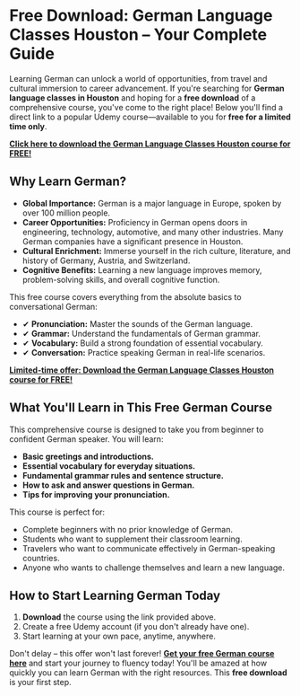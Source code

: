 # Free Download: German Language Classes Houston – Your Complete Guide

Learning German can unlock a world of opportunities, from travel and cultural immersion to career advancement. If you're searching for **German language classes in Houston** and hoping for a **free download** of a comprehensive course, you've come to the right place! Below you'll find a direct link to a popular Udemy course—available to you for **free for a limited time only**.

[**Click here to download the German Language Classes Houston course for FREE!**](https://udemywork.com/german-language-classes-houston)

## Why Learn German?

*   **Global Importance:** German is a major language in Europe, spoken by over 100 million people.
*   **Career Opportunities:** Proficiency in German opens doors in engineering, technology, automotive, and many other industries. Many German companies have a significant presence in Houston.
*   **Cultural Enrichment:** Immerse yourself in the rich culture, literature, and history of Germany, Austria, and Switzerland.
*   **Cognitive Benefits:** Learning a new language improves memory, problem-solving skills, and overall cognitive function.

This free course covers everything from the absolute basics to conversational German:

*   ✔ **Pronunciation:** Master the sounds of the German language.
*   ✔ **Grammar:** Understand the fundamentals of German grammar.
*   ✔ **Vocabulary:** Build a strong foundation of essential vocabulary.
*   ✔ **Conversation:** Practice speaking German in real-life scenarios.

[**Limited-time offer: Download the German Language Classes Houston course for FREE!**](https://udemywork.com/german-language-classes-houston)

## What You'll Learn in This Free German Course

This comprehensive course is designed to take you from beginner to confident German speaker. You will learn:

*   **Basic greetings and introductions.**
*   **Essential vocabulary for everyday situations.**
*   **Fundamental grammar rules and sentence structure.**
*   **How to ask and answer questions in German.**
*   **Tips for improving your pronunciation.**

This course is perfect for:

*   Complete beginners with no prior knowledge of German.
*   Students who want to supplement their classroom learning.
*   Travelers who want to communicate effectively in German-speaking countries.
*   Anyone who wants to challenge themselves and learn a new language.

## How to Start Learning German Today

1.  **Download** the course using the link provided above.
2.  Create a free Udemy account (if you don't already have one).
3.  Start learning at your own pace, anytime, anywhere.

Don't delay – this offer won't last forever! **[Get your free German course here](https://udemywork.com/german-language-classes-houston)** and start your journey to fluency today! You'll be amazed at how quickly you can learn German with the right resources. This **free download** is your first step.
